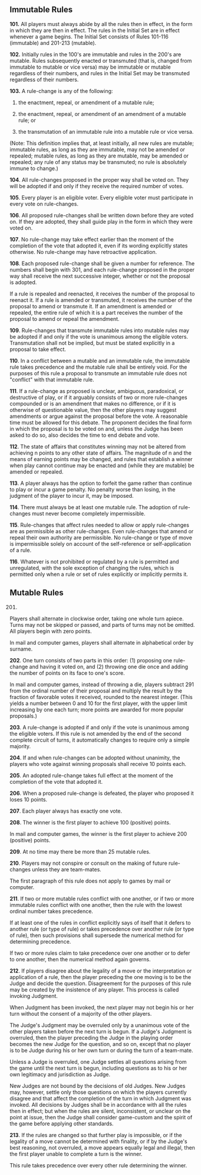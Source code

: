 ## Immutable Rules

**101.**
All players must always abide by all the rules then in effect, in the form in which they are then in effect.
The rules in the Initial Set are in effect whenever a game begins.
The Initial Set consists of Rules 101-116 (immutable) and 201-213 (mutable).

**102.**
Initially rules in the 100's are immutable and rules in the 200's are mutable.
Rules subsequently enacted or transmuted (that is, changed from immutable to mutable or vice versa) may be immutable or mutable regardless of their numbers, and rules in the Initial Set may be transmuted regardless of their numbers.

**103.**
A rule-change is any of the following:

1. the enactment, repeal, or amendment of a mutable rule;

2. the enactment, repeal, or amendment of an amendment of a mutable rule; or 

3. the transmutation of an immutable rule into a mutable rule or vice versa.

(Note: This definition implies that, at least initially, all new rules are mutable; immutable rules, as long as they are immutable, may not be amended or repealed; mutable rules, as long as they are mutable, may be amended or repealed; any rule of any status may be transmuted; no rule is absolutely immune to change.)

**104**.
All rule-changes proposed in the proper way shall be voted on.
They will be adopted if and only if they receive the required number of votes.

**105**.
Every player is an eligible voter.
Every eligible voter must participate in every vote on rule-changes.

**106**.
All proposed rule-changes shall be written down before they are voted on.
If they are adopted, they shall guide play in the form in which they were voted on.

**107**.
No rule-change may take effect earlier than the moment of the completion of the vote that adopted it, even if its wording explicitly states otherwise.
No rule-change may have retroactive application.

**108**.
Each proposed rule-change shall be given a number for reference.
The numbers shall begin with 301, and each rule-change proposed in the proper way shall receive the next successive integer, whether or not the proposal is adopted.

If a rule is repealed and reenacted, it receives the number of the proposal to reenact it.
If a rule is amended or transmuted, it receives the number of the proposal to amend or transmute it.
If an amendment is amended or repealed, the entire rule of which it is a part receives the number of the proposal to amend or repeal the amendment.

**109**.
Rule-changes that transmute immutable rules into mutable rules may be adopted if and only if the vote is unanimous among the eligible voters.
Transmutation shall not be implied, but must be stated explicitly in a proposal to take effect.

**110**.
In a conflict between a mutable and an immutable rule, the immutable rule takes precedence and the mutable rule shall be entirely void.
For the purposes of this rule a proposal to transmute an immutable rule does not "conflict" with that immutable rule.

**111**.
If a rule-change as proposed is unclear, ambiguous, paradoxical, or destructive of play, or if it arguably consists of two or more rule-changes compounded or is an amendment that makes no difference, or if it is otherwise of questionable value, then the other players may suggest amendments or argue against the proposal before the vote.
A reasonable time must be allowed for this debate.
The proponent decides the final form in which the proposal is to be voted on and, unless the Judge has been asked to do so, also decides the time to end debate and vote.

**112**.
The state of affairs that constitutes winning may not be altered from achieving n points to any other state of affairs.
The magnitude of n and the means of earning points may be changed, and rules that establish a winner when play cannot continue may be enacted and (while they are mutable) be amended or repealed.

**113**.
A player always has the option to forfeit the game rather than continue to play or incur a game penalty.
No penalty worse than losing, in the judgment of the player to incur it, may be imposed.

**114**.
There must always be at least one mutable rule.
The adoption of rule-changes must never become completely impermissible.

**115**.
Rule-changes that affect rules needed to allow or apply rule-changes are as permissible as other rule-changes.
Even rule-changes that amend or repeal their own authority are permissible.
No rule-change or type of move is impermissible solely on account of the self-reference or self-application of a rule.

**116**.
Whatever is not prohibited or regulated by a rule is permitted and unregulated, with the sole exception of changing the rules, which is permitted only when a rule or set of rules explicitly or implicitly permits it.

## Mutable Rules

201.
Players shall alternate in clockwise order, taking one whole turn apiece.
Turns may not be skipped or passed, and parts of turns may not be omitted.
All players begin with zero points.

In mail and computer games, players shall alternate in alphabetical order by surname.

**202**.
One turn consists of two parts in this order: (1) proposing one rule-change and having it voted on, and (2) throwing one die once and adding the number of points on its face to one's score.

In mail and computer games, instead of throwing a die, players subtract 291 from the ordinal number of their proposal and multiply the result by the fraction of favorable votes it received, rounded to the nearest integer.
(This yields a number between 0 and 10 for the first player, with the upper limit increasing by one each turn; more points are awarded for more popular proposals.)

**203**.
A rule-change is adopted if and only if the vote is unanimous among the eligible voters.
If this rule is not amended by the end of the second complete circuit of turns, it automatically changes to require only a simple majority.

**204**.
If and when rule-changes can be adopted without unanimity, the players who vote against winning proposals shall receive 10 points each.

**205**.
An adopted rule-change takes full effect at the moment of the completion of the vote that adopted it.

**206**.
When a proposed rule-change is defeated, the player who proposed it loses 10 points.

**207**.
Each player always has exactly one vote.

**208**.
The winner is the first player to achieve 100 (positive) points.

In mail and computer games, the winner is the first player to achieve 200 (positive) points.

**209**.
At no time may there be more than 25 mutable rules.

**210**.
Players may not conspire or consult on the making of future rule-changes unless they are team-mates.

The first paragraph of this rule does not apply to games by mail or computer.

**211**.
If two or more mutable rules conflict with one another, or if two or more immutable rules conflict with one another, then the rule with the lowest ordinal number takes precedence.

If at least one of the rules in conflict explicitly says of itself that it defers to another rule (or type of rule) or takes precedence over another rule (or type of rule), then such provisions shall supersede the numerical method for determining precedence.

If two or more rules claim to take precedence over one another or to defer to one another, then the numerical method again governs.

**212**.
If players disagree about the legality of a move or the interpretation or application of a rule, then the player preceding the one moving is to be the Judge and decide the question.
Disagreement for the purposes of this rule may be created by the insistence of any player.
This process is called invoking Judgment.

When Judgment has been invoked, the next player may not begin his or her turn without the consent of a majority of the other players.

The Judge's Judgment may be overruled only by a unanimous vote of the other players taken before the next turn is begun.
If a Judge's Judgment is overruled, then the player preceding the Judge in the playing order becomes the new Judge for the question, and so on, except that no player is to be Judge during his or her own turn or during the turn of a team-mate.

Unless a Judge is overruled, one Judge settles all questions arising from the game until the next turn is begun, including questions as to his or her own legitimacy and jurisdiction as Judge.

New Judges are not bound by the decisions of old Judges.
New Judges may, however, settle only those questions on which the players currently disagree and that affect the completion of the turn in which Judgment was invoked.
All decisions by Judges shall be in accordance with all the rules then in effect; but when the rules are silent, inconsistent, or unclear on the point at issue, then the Judge shall consider game-custom and the spirit of the game before applying other standards.

**213**.
If the rules are changed so that further play is impossible, or if the legality of a move cannot be determined with finality, or if by the Judge's best reasoning, not overruled, a move appears equally legal and illegal, then the first player unable to complete a turn is the winner.

This rule takes precedence over every other rule determining the winner.
